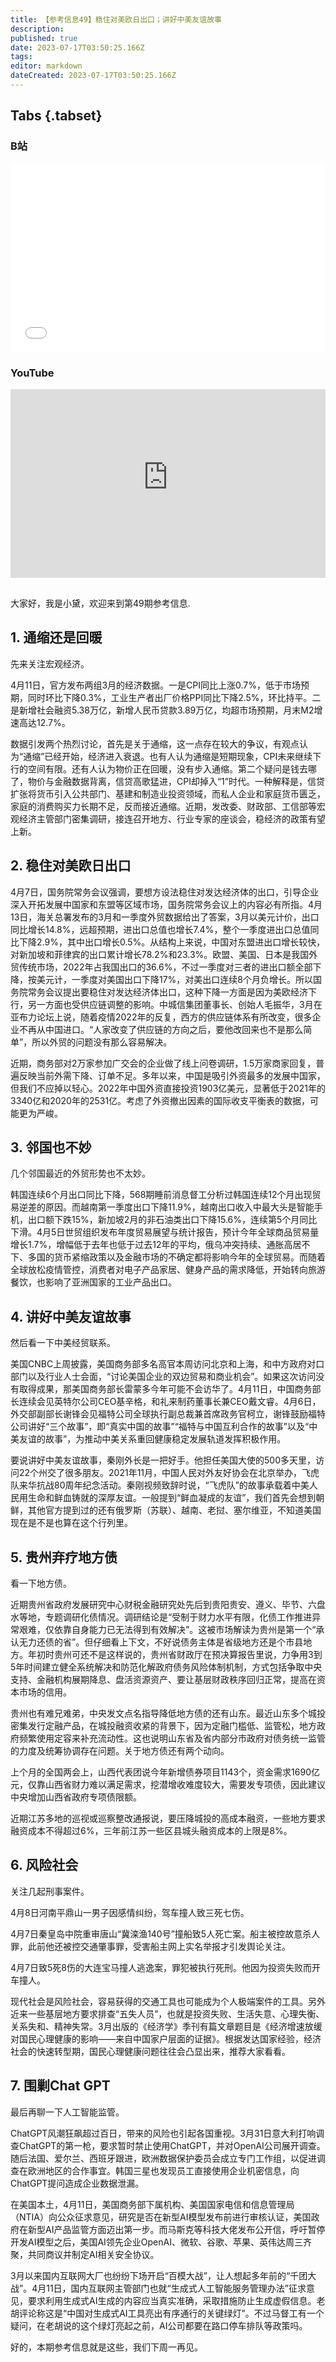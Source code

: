 ```yaml
---
title: 【参考信息49】稳住对美欧日出口；讲好中美友谊故事
description: 
published: true
date: 2023-07-17T03:50:25.166Z
tags: 
editor: markdown
dateCreated: 2023-07-17T03:50:25.166Z
---
```


## Tabs {.tabset}
### B站
<div style="position: relative; padding: 30% 45%;">
<iframe style="position: absolute; width: 100%; height: 100%; left: 0; top: 0;" src="//player.bilibili.com/player.html?&bvid=BV1Lk4y1a76A&page=1&as_wide=1&high_quality=1&danmaku=1&autoplay=0" scrolling="no" border="0" frameborder="no" framespacing="0" allowfullscreen="true"></iframe>
</div>

### YouTube
<div style="position: relative; padding: 30% 45%;">
<iframe style="position: absolute; top: 0; left: 0; width: 100%; height: 100%;" src="https://www.youtube-nocookie.com/embed/YouTubeVID" title="YouTube video player" frameborder="0" allow="accelerometer; autoplay; clipboard-write; encrypted-media; gyroscope; picture-in-picture" allowfullscreen></iframe>
</div>

## 

大家好，我是小黛，欢迎来到第49期参考信息.

## 1. 通缩还是回暖

先来关注宏观经济。

4月11日，官方发布两组3月的经济数据。一是CPI同比上涨0.7%，低于市场预期，同时环比下降0.3%，工业生产者出厂价格PPI同比下降2.5%，环比持平。二是新增社会融资5.38万亿，新增人民币贷款3.89万亿，均超市场预期，月末M2增速高达12.7%。

数据引发两个热烈讨论，首先是关于通缩，这一点存在较大的争议，有观点认为“通缩”已经开始，经济进入衰退。也有人认为通缩是短期现象，CPI未来继续下行的空间有限。还有人认为物价正在回暖，没有步入通缩。第二个疑问是钱去哪了，物价与金融数据背离，信贷高歌猛进，CPI却掉入“1”时代。一种解释是，信贷扩张将货币引入公共部门、基建和制造业投资领域，而私人企业和家庭货币匮乏，家庭的消费购买力长期不足，反而接近通缩。近期，发改委、财政部、工信部等宏观经济主管部门密集调研，接连召开地方、行业专家的座谈会，稳经济的政策有望上新。

## 2. 稳住对美欧日出口

4月7日，国务院常务会议强调，要想方设法稳住对发达经济体的出口，引导企业深入开拓发展中国家和东盟等区域市场，国务院常务会议上的内容必有所指。4月13日，海关总署发布的3月和一季度外贸数据给出了答案，3月以美元计价，出口同比增长14.8%，远超预期，进出口总值也增长7.4%，整个一季度进出口总值同比下降2.9%，其中出口增长0.5%。从结构上来说，中国对东盟进出口增长较快，对新加坡和菲律宾的出口累计增长78.2%和23.3%。欧盟、美国、日本是我国外贸传统市场，2022年占我国出口的36.6%，不过一季度对三者的进出口额全部下降，按美元计，一季度对美国出口下降17%，对美出口连续8个月负增长。所以国务院常务会议提出要稳住对发达经济体出口，这种下降一方面是因为美欧经济下行，另一方面也受供应链调整的影响。中城信集团董事长、创始人毛振华，3月在亚布力论坛上说，随着疫情2022年的反复，西方的供应链体系有所改变，很多企业不再从中国进口。“人家改变了供应链的方向之后，要他改回来也不是那么简单”，所以外贸的问题没有那么容易解决。

近期，商务部对2万家参加广交会的企业做了线上问卷调研，1.5万家商家回复，普遍反映当前外需下降、订单不足。多年以来，中国是吸引外资最多的发展中国家，但我们不应掉以轻心。2022年中国外资直接投资1903亿美元，显著低于2021年的3340亿和2020年的2531亿。考虑了外资撤出因素的国际收支平衡表的数据，可能更为严峻。

## 3. 邻国也不妙

几个邻国最近的外贸形势也不太妙。

韩国连续6个月出口同比下降，568期睡前消息督工分析过韩国连续12个月出现贸易逆差的原因。而越南第一季度出口下降11.9%，越南出口收入中最大头是智能手机，出口额下跌15%，新加坡2月的非石油类出口下降15.6%，连续第5个月同比下滑。4月5日世贸组织发布年度贸易展望与统计报告，预计今年全球商品贸易量增长1.7%，增幅低于去年也低于过去12年的平均，俄乌冲突持续、通胀高居不下、多国的货币紧缩政策以及金融市场的不确定都将影响今年的全球贸易。而随着全球放松疫情管控，消费者对电子产品家居、健身产品的需求降低，开始转向旅游餐饮，也影响了亚洲国家的工业产品出口。

## 4. 讲好中美友谊故事

然后看一下中美经贸联系。

美国CNBC上周披露，美国商务部多名高官本周访问北京和上海，和中方政府对口部门以及行业人士会面，“讨论美国企业的双边贸易和商业机会”。如果这次访问没有取得成果，那美国商务部长雷蒙多今年可能不会访华了。4月11日，中国商务部长连续会见英特尔公司CEO基辛格，和礼来制药董事长兼CEO戴文睿。4月6日，外交部副部长谢锋会见福特公司全球执行副总裁兼首席政务官柯立，谢锋鼓励福特公司讲好“三个故事”，即“真实中国的故事”“福特与中国互利合作的故事”以及“中美友谊的故事”，为推动中美关系重回健康稳定发展轨道发挥积极作用。

要说讲好中美友谊故事，秦刚外长是一把好手。他担任美国大使的500多天里，访问22个州交了很多朋友。2021年11月，中国人民对外友好协会在北京举办，飞虎队来华抗战80周年纪念活动。秦刚视频致辞时说，“飞虎队”的故事承载着中美人民用生命和鲜血铸就的深厚友谊。一般提到“鲜血凝成的友谊”，我们首先会想到朝鲜，其他官方提到过的还有俄罗斯（苏联）、越南、老挝、塞尔维亚，不知道美国现在是不是也算在这个行列里。

## 5. 贵州弃疗地方债

看一下地方债。

近期贵州省政府发展研究中心财税金融研究处先后到贵阳贵安、遵义、毕节、六盘水等地，专题调研化债情况。调研结论是“受制于财力水平有限，化债工作推进异常艰难，仅依靠自身能力已无法得到有效解决”。这被市场解读为贵州是第一个“承认无力还债的省”。但仔细看上下文，不好说债务主体是省级地方还是个市县地方。年初时贵州可还不是这样说的，贵州省财政厅在预决算报告里说，力争用3到5年时间建立健全系统解决和防范化解政府债务风险体制机制，方式包括争取中央支持、金融机构展期降息、盘活资源资产、要让基层财政秩序回归正常，提高在资本市场的信用。

贵州也有难兄难弟，中央发文点名指导降低地方债的还有山东。最近山东多个城投密集发行定融产品，在城投融资收紧的背景下，因为定融门槛低、监管松，地方政府频繁使用定容来补充流动性。这也说明山东省及省内部分市政府对债务统一监管的力度及统筹协调存在问题。关于地方债还有两个动向。

上个月的全国两会上，山西代表团说今年新增债券项目1143个，资金需求1690亿元，仅靠山西省财力难以满足需求，挖潜增收难度较大，需要发专项债，因此建议中央增加山西省政府专项债限额。

近期江苏多地的巡视或巡察整改通报说，要压降城投的高成本融资，一些地方要求融资成本不得超过6%，三年前江苏一些区县城头融资成本的上限是8%。

## 6. 风险社会

关注几起刑事案件。

4月8日河南平鼎山一男子因感情纠纷，驾车撞人致三死七伤。

4月7日秦皇岛中院重审唐山“冀滦渔140号”撞船致5人死亡案。船主被控故意杀人罪，此前他还被控交通肇事罪，受害船主网上实名举报才引发舆论关注。

4月7日致5死8伤的大连宝马撞人逃逸案，罪犯被执行死刑。他因为投资失败而开车撞人。

现代社会是风险社会，容易获得的交通工具也可能成为个人极端案件的工具。另外近来一些基层地方要求排查“五失人员”，也就是投资失败、生活失意、心理失衡、关系失和、精神失常。3月出版的《经济学》季刊有篇文章题目是《经济增速放缓对国民心理健康的影响——来自中国家户层面的证据》。根据发达国家经验，经济社会的快速转型期，国民心理健康问题往往会凸显出来，推荐大家看看。

## 7. 围剿Chat GPT

最后再聊一下人工智能监管。

ChatGPT风潮狂飙超过百日，带来的风险也引起各国重视。3月31日意大利打响调查ChatGPT的第一枪，要求暂时禁止使用ChatGPT，并对OpenAI公司展开调查。随后法国、爱尔兰、西班牙跟进，欧洲数据保护委员会成立专门工作组，以促进调查在欧洲地区的合作事宜。韩国三星也发现员工直接使用企业机密信息，向ChatGPT提问造成企业数据泄漏。

在美国本土，4月11日，美国商务部下属机构、美国国家电信和信息管理局（NTIA）向公众征求意见，研究是否在新型AI模型发布前进行审核认证，美国政府在新型AI产品监管方面迈出第一步。而马斯克等科技大佬发布公开信，呼吁暂停开发AI模型之后，美国AI领先企业OpenAI、微软、谷歌、苹果、英伟达周三齐聚，共同商议并制定AI相关安全协议。

3月以来国内互联网大厂也纷纷下场开启“百模大战”，让人想起多年前的“千团大战”。4月11日，国内互联网主管部门也就“生成式人工智能服务管理办法”征求意见，要求利用生成式AI生成的内容应当真实准确，采取措施防止生成虚假信息。老胡评论称这是“中国对生成式AI工具亮出有序通行的关键绿灯”。不过马督工有一个疑问，在老胡说的这个绿灯亮起之前，AI公司都要在路口停车排队等政策吗。

好的，本期参考信息就是这些，我们下周一再见。


